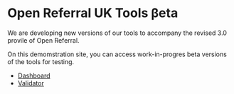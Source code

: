 # Open Referral UK Tools βeta

We are developing new versions of our tools to accompany the revised 3.0 provile of Open Referral.

On this demomstration site, you can access work-in-progres beta versions of the tools for testing.

- [Dashboard](/developer/tools/dashboard)
- [Validator](/developer/tools/validator)

